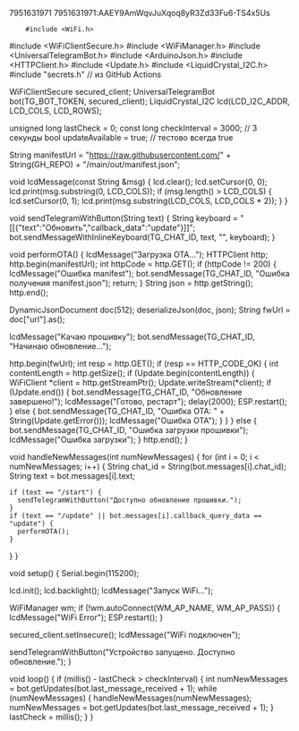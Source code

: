 7951631971
7951631971:AAEY9AmWqvJuXqoq8yR3Zd33Fu6-TS4x5Us



        #include <WiFi.h>
#include <WiFiClientSecure.h>
#include <WiFiManager.h>
#include <UniversalTelegramBot.h>
#include <ArduinoJson.h>
#include <HTTPClient.h>
#include <Update.h>
#include <LiquidCrystal_I2C.h>
#include "secrets.h" // из GitHub Actions

WiFiClientSecure secured_client;
UniversalTelegramBot bot(TG_BOT_TOKEN, secured_client);
LiquidCrystal_I2C lcd(LCD_I2C_ADDR, LCD_COLS, LCD_ROWS);

unsigned long lastCheck = 0;
const long checkInterval = 3000; // 3 секунды
bool updateAvailable = true; // тестово всегда true

String manifestUrl = "https://raw.githubusercontent.com/" + String(GH_REPO) + "/main/out/manifest.json";

void lcdMessage(const String &msg) {
  lcd.clear();
  lcd.setCursor(0, 0);
  lcd.print(msg.substring(0, LCD_COLS));
  if (msg.length() > LCD_COLS) {
    lcd.setCursor(0, 1);
    lcd.print(msg.substring(LCD_COLS, LCD_COLS * 2));
  }
}

void sendTelegramWithButton(String text) {
  String keyboard = "[[{\"text\":\"Обновить\",\"callback_data\":\"update\"}]]";
  bot.sendMessageWithInlineKeyboard(TG_CHAT_ID, text, "", keyboard);
}

void performOTA() {
  lcdMessage("Загрузка OTA...");
  HTTPClient http;
  http.begin(manifestUrl);
  int httpCode = http.GET();
  if (httpCode != 200) {
    lcdMessage("Ошибка manifest");
    bot.sendMessage(TG_CHAT_ID, "Ошибка получения manifest.json");
    return;
  }
  String json = http.getString();
  http.end();

  DynamicJsonDocument doc(512);
  deserializeJson(doc, json);
  String fwUrl = doc["url"].as<String>();

  lcdMessage("Качаю прошивку");
  bot.sendMessage(TG_CHAT_ID, "Начинаю обновление...");

  http.begin(fwUrl);
  int resp = http.GET();
  if (resp == HTTP_CODE_OK) {
    int contentLength = http.getSize();
    if (Update.begin(contentLength)) {
      WiFiClient *client = http.getStreamPtr();
      Update.writeStream(*client);
      if (Update.end()) {
        bot.sendMessage(TG_CHAT_ID, "Обновление завершено!");
        lcdMessage("Готово, рестарт");
        delay(2000);
        ESP.restart();
      } else {
        bot.sendMessage(TG_CHAT_ID, "Ошибка OTA: " + String(Update.getError()));
        lcdMessage("Ошибка OTA");
      }
    }
  } else {
    bot.sendMessage(TG_CHAT_ID, "Ошибка загрузки прошивки");
    lcdMessage("Ошибка загрузки");
  }
  http.end();
}

void handleNewMessages(int numNewMessages) {
  for (int i = 0; i < numNewMessages; i++) {
    String chat_id = String(bot.messages[i].chat_id);
    String text = bot.messages[i].text;

    if (text == "/start") {
      sendTelegramWithButton("Доступно обновление прошивки.");
    }
    if (text == "/update" || bot.messages[i].callback_query_data == "update") {
      performOTA();
    }
  }
}

void setup() {
  Serial.begin(115200);

  lcd.init();
  lcd.backlight();
  lcdMessage("Запуск WiFi...");

  WiFiManager wm;
  if (!wm.autoConnect(WM_AP_NAME, WM_AP_PASS)) {
    lcdMessage("WiFi Error");
    ESP.restart();
  }

  secured_client.setInsecure();
  lcdMessage("WiFi подключен");

  sendTelegramWithButton("Устройство запущено. Доступно обновление.");
}

void loop() {
  if (millis() - lastCheck > checkInterval) {
    int numNewMessages = bot.getUpdates(bot.last_message_received + 1);
    while (numNewMessages) {
      handleNewMessages(numNewMessages);
      numNewMessages = bot.getUpdates(bot.last_message_received + 1);
    }
    lastCheck = millis();
  }
}

